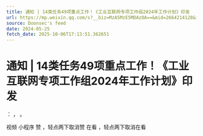 ```yaml
---
title: 通知 | 14类任务49项重点工作！《工业互联网专项工作组2024年工作计划》印发
url: https://mp.weixin.qq.com/s?__biz=MzA5MzE5MDAzOA==&mid=2664214128&idx=4&sn=f79b9164d093f73a8bbf1af003dbe031
source: Doonsec's feed
date: 2024-05-25
fetch_date: 2025-10-06T17:13:51.362651
---
```


# 通知 | 14类任务49项重点工作！《工业互联网专项工作组2024年工作计划》印发

：
，
。

视频
小程序
赞
，轻点两下取消赞
在看
，轻点两下取消在看